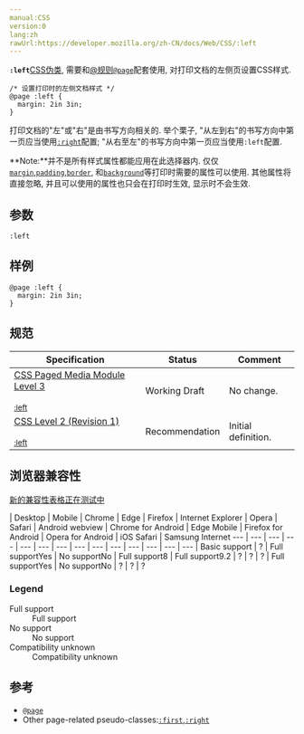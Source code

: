 ```yaml
---
manual:CSS
version:0
lang:zh
rawUrl:https://developer.mozilla.org/zh-CN/docs/Web/CSS/:left
---
```






**`:left`**[CSS](%427 "")[伪类](%28281 ""), 需要和[@规则](%27793 "")[`@page`](%28118 "@page 规则用于在打印文档时修改某些CSS属性。你不能用@page规则来修改所有的CSS属性，而是只能修改margin,orphans,widow 和 page breaks of the document。对其他属性的修改是无效的。")配套使用, 对打印文档的左侧页设置CSS样式.


```
/* 设置打印时的左侧文档样式 */
@page :left {
  margin: 2in 3in;
}
```


打印文档的&quot;左&quot;或&quot;右&quot;是由书写方向相关的. 举个栗子, &quot;从左到右&quot;的书写方向中第一页应当使用[`:right`](%28156 "此页面仍未被本地化, 期待您的翻译!")配置; &quot;从右至左&quot;的书写方向中第一页应当使用`:left`配置.



**Note:**并不是所有样式属性都能应用在此选择器内. 仅仅[`margin`](%145 "margin属性为给定元素设置所有四个（上下左右）方向的外边距属性。这是四个外边距属性设置的简写。四个外边距属性设置分别是： margin-top， margin-right， margin-bottom 和 margin-left 。指定的外边距允许为负数。"),[`padding`](%28109 "padding属性设置一个元素的内边距，padding 区域指一个元素的内容和其边界之间的空间，该属性不能为负值。"),[`border`](%146 "CSS的border属性是一个用于设置各种单独的边界属性的简写属性。border可以用于设置一个或多个以下属性的值： border-width, border-style, border-color。"), 和[`background`](%147 "background 是CSS简写属性，用来集中设置各种背景属性。background 可以用来设置一个或多个属性:background-color, background-image, background-position, background-repeat, background-size, background-attachment。")等打印时需要的属性可以使用. 其他属性将直接忽略, 并且可以使用的属性也只会在打印时生效, 显示时不会生效.



## 参数<a name="参数"></a>

```
:left
```

## 样例<a name="样例"></a>

```
@page :left {
  margin: 2in 3in;
}
```

## 规范<a name="规范"></a>

Specification | Status | Comment 
 ---  |  ---  |  ---  | 
[CSS Paged Media Module Level 3<br></br><small>:left</small>](%29886 "") | Working Draft | No change. 
[CSS Level 2 (Revision 1)<br></br><small>:left</small>](%29224 "") | Recommendation | Initial definition. 


## 浏览器兼容性<a name="浏览器兼容性"></a>




[新的兼容性表格正在测试中<i></i>](%3360 "")

 | <abbr>Desktop<i></i></abbr> | <abbr>Mobile<i></i></abbr> 
 | <abbr>Chrome<i></i></abbr> | <abbr>Edge<i></i></abbr> | <abbr>Firefox<i></i></abbr> | <abbr>Internet Explorer<i></i></abbr> | <abbr>Opera<i></i></abbr> | <abbr>Safari<i></i></abbr> | <abbr>Android webview<i></i></abbr> | <abbr>Chrome for Android<i></i></abbr> | <abbr>Edge Mobile<i></i></abbr> | <abbr>Firefox for Android<i></i></abbr> | <abbr>Opera for Android<i></i></abbr> | <abbr>iOS Safari<i></i></abbr> | <abbr>Samsung Internet<i></i></abbr> 
 ---  |  ---  |  ---  |  ---  |  ---  |  ---  |  ---  |  ---  |  ---  |  ---  |  ---  |  ---  |  ---  |  ---  | 
Basic support | <abbr>?</abbr> | <abbr>Full support</abbr>Yes | <abbr>No support</abbr>No | <abbr>Full support</abbr>8 | <abbr>Full support</abbr>9.2 | <abbr>?</abbr> | <abbr>?</abbr> | <abbr>?</abbr> | <abbr>Full support</abbr>Yes | <abbr>No support</abbr>No | <abbr>?</abbr> | <abbr>?</abbr> | <abbr>?</abbr> 


### Legend<a name="Legend"></a>
<dl><dt id=''><abbr>Full support</abbr></dt><dd>Full support</dd><dt id=''><abbr>No support</abbr></dt><dd>No support</dd><dt id=''><abbr>Compatibility unknown</abbr></dt><dd>Compatibility unknown</dd></dl>





## 参考<a name="参考"></a>

* [`@page`](%28118 "@page 规则用于在打印文档时修改某些CSS属性。你不能用@page规则来修改所有的CSS属性，而是只能修改margin,orphans,widow 和 page breaks of the document。对其他属性的修改是无效的。")
* Other page-related pseudo-classes:[`:first`](%27927 ":first @page CSS 伪类选择器 描述的是：打印文档的时候，第一页的样式。"),[`:right`](%28156 "此页面仍未被本地化, 期待您的翻译!")



